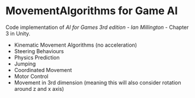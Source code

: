 # MovementAlgorithms for Game AI

Code implementation of *AI for Games 3rd edition - Ian Millington* - Chapter 3 in Unity. 

- Kinematic Movement Algorithms (no acceleration)
- Steering Behaviours
- Physics Prediction
- Jumping
- Coordinated Movement
- Motor Control
- Movement in 3rd dimension (meaning this will also consider rotation around z and x axis)


